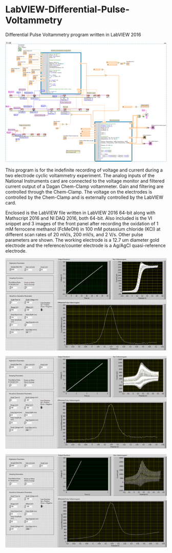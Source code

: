# LabVIEW-Differential-Pulse-Voltammetry

Differential Pulse Voltammetry program written in LabVIEW 2016

![alt text](https://github.com/cgunders/LabVIEW-Differential-Pulse-Voltammetry/blob/master/DPV-diagram.png "Differential Pulse Voltammetry VI Diagram")

This program is for the indefinite recording of voltage and current during a two electrode cyclic voltammetry experiment. The analog inputs of the National Instruments card are connected to the voltage monitor and filtered current output of a Dagan Chem-Clamp voltammeter. Gain and filtering are controlled through the Chem-Clamp. The voltage on the electrodes is controlled by the Chem-Clamp and is externally controlled by the LabVIEW card.

Enclosed is the LabVIEW file written in LabVIEW 2016 64-bit along with Mathscript 2016 and NI DAQ 2016, both 64-bit. Also included is the VI snippet and 3 images of the front panel after recording the oxidation of 1 mM ferrocene methanol (FcMeOH) in 100 mM potassium chloride (KCl) at different scan rates of 20 mV/s, 200 mV/s, and 2 V/s. Other pulse parameters are shown. The working electrode is a 12.7 um diameter gold electrode and the reference/counter electrode is a Ag/AgCl quasi-reference electrode. 

![alt text](https://github.com/cgunders/LabVIEW-Differential-Pulse-Voltammetry/blob/master/DPV-20mVps.png "20 mV/s Differential Pulse Voltammetry of 1 mM FcMeOH in 100 mM KCl")

![alt text](https://github.com/cgunders/LabVIEW-Differential-Pulse-Voltammetry/blob/master/DPV-200mVps.png "200 mV/s Differential Pulse Voltammetry of 1 mM FcMeOH in 100 mM KCl")

![alt text](https://github.com/cgunders/LabVIEW-Differential-Pulse-Voltammetry/blob/master/DPV-2Vps.png "2 V/s Differential Pulse Voltammetry of 1 mM FcMeOH in 100 mM KCl")
